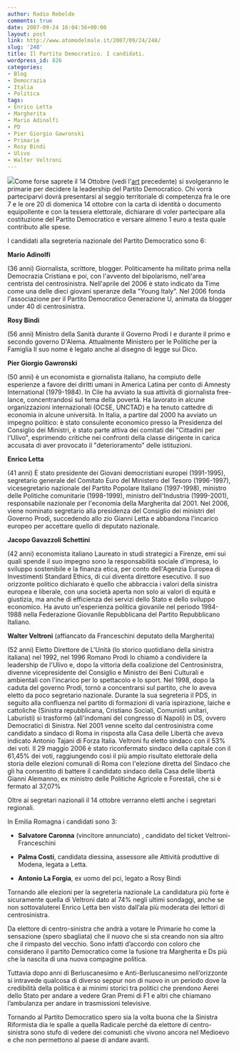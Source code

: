 ```yaml
---
author: Radio Rebelde
comments: true
date: 2007-09-24 16:04:56+00:00
layout: post
link: http://www.atomodelmale.it/2007/09/24/248/
slug: '248'
title: Il Partito Democratico. I candidati.
wordpress_id: 826
categories:
- Blog
- Democrazia
- Italia
- Politica
tags:
- Enrico Letta
- Margherita
- Mario Adinolfi
- PD
- Pier Giorgio Gawronski
- Primarie
- Rosy Bindi
- Ulivo
- Walter Veltroni
---
```


![](http://www.atomodelmale.it/wp-content/uploads/2008/10/logo-pd-300x300.gif)Come forse saprete il 14 Ottobre (vedi l'[art](http://www.atomodelmale.it/2007/05/25/il-partito-democratico/) precedente) si svolgeranno le primarie per decidere la leadership del Partito Democratico. Chi vorrà parteciparvi dovrà presentarsi al seggio territoriale di competenza fra le ore 7 e le ore 20 di domenica 14 ottobre con la carta di identità o documento equipollente e con la tessera elettorale, dichiarare di voler partecipare alla costituzione del Partito Democratico e versare almeno 1 euro a testa quale contributo alle spese.

I candidati alla segreteria nazionale del Partito Democratico sono 6:

**Mario Adinolfi**

(36 anni) Giornalista, scrittore, blogger. Politicamente ha militato prima nella Democrazia Cristiana e poi, con l'avvento del bipolarismo, nell'area centrista del centrosinistra. Nell'aprile del 2006 è stato indicato da Time come una delle dieci giovani speranze della "Young Italy". Nel 2006 fonda l'associazione per il Partito Democratico Generazione U, animata da blogger under 40 di centrosinistra.

**Rosy Bindi**

(56 anni) Ministro della Sanità durante il Governo Prodi I e durante il primo e secondo governo D'Alema. Attualmente Ministero per le Politiche per la Famiglia Il suo nome è legato anche al disegno di legge sui Dico.

<!-- more -->


**Pier Giorgio Gawronski**

(50 anni) è un economista e giornalista italiano, ha compiuto delle esperienze a favore dei diritti umani in America Latina per conto di Amnesty International (1979-1984). In Cile ha avviato la sua attività di giornalista free-lance, concentrandosi sul tema della povertà. Ha lavorato in alcune organizzazioni internazionali (OCSE, UNCTAD) e ha tenuto cattedre di economia in alcune università. In Italia, a partire dal 2000 ha avviato un impegno politico: è stato consulente economico presso la Presidenza del Consiglio dei Ministri, è stato parte attiva dei comitati dei "Cittadini per l'Ulivo", esprimendo critiche nei confronti della classe dirigente in carica accusata di aver provocato il "deterioramento" delle istituzioni.

**Enrico Letta**

(41 anni) È stato presidente dei Giovani democristiani europei (1991-1995), segretario generale del Comitato Euro del Ministero del Tesoro (1996-1997), vicesegretario nazionale del Partito Popolare Italiano (1997-1998), ministro delle Politiche comunitarie (1998-1999), ministro dell'Industria (1999-2001), responsabile nazionale per l'economia della Margherita dal 2001. Nel 2006, viene nominato segretario alla presidenza del Consiglio dei ministri del Governo Prodi, succedendo allo zio Gianni Letta e abbandona l'incarico europeo per accettare quello di deputato nazionale.

**Jacopo Gavazzoli Schettini**

(42 anni) economista italiano Laureato in studi strategici a Firenze, emi sui quali spende il suo impegno sono la responsabilità sociale d'impresa, lo sviluppo sostenibile e la finanza etica, per conto dell'Agenzia Europea di Investimenti Standard Ethics, di cui diventa direttore esecutivo. Il suo orizzonte politico dichiarato è quello che abbraccia i valori della sinistra europea e liberale, con una società aperta non solo ai valori di equità e giustizia, ma anche di efficienza dei servizi dello Stato e dello sviluppo economico. Ha avuto un'esperienza politica giovanile nel periodo 1984-1988 nella Federazione Giovanile Repubblicana del Partito Repubblicano Italiano.

**Walter Veltroni** (affiancato da Franceschini deputato della Margherita)

(52 anni) Eletto Direttore de L'Unità (lo storico quotidiano della sinistra italiana) nel 1992, nel 1996 Romano Prodi lo chiamò a condividere la leadership de l'Ulivo e, dopo la vittoria della coalizione del Centrosinistra, divenne vicepresidente del Consiglio e Ministro dei Beni Culturali e ambientali con l'incarico per lo spettacolo e lo sport. Nel 1998, dopo la caduta del governo Prodi, tornò a concentrarsi sul partito, che lo aveva eletto da poco segretario nazionale. Durante la sua segreteria il PDS, in seguito alla confluenza nel partito di formazioni di varia ispirazione, laiche e cattoliche (Sinistra repubblicana, Cristiano Sociali, Comunisti unitari, Laburisti) si trasformò (all'indomani del congresso di Napoli) in DS, ovvero Democratici di Sinistra. Nel 2001 venne scelto dal centrosinistra come candidato a sindaco di Roma in risposta alla Casa delle Libertà che aveva indicato Antonio Tajani di Forza Italia. Veltroni fu eletto sindaco con il 53% dei voti. Il 29 maggio 2006 è stato riconfermato sindaco della capitale con il 61,45% dei voti, raggiungendo così il più ampio risultato elettorale della storia delle elezioni comunali di Roma con l'elezione diretta del Sindaco che gli ha consentito di battere il candidato sindaco della Casa delle libertà Gianni Alemanno, ex ministro delle Politiche Agricole e Forestali, che si è fermato al 37,07%

Oltre ai segretari nazionali il 14 ottobre verranno eletti anche i segretari regionali.

In Emilia Romagna i candidati sono 3:



	
  * **Salvatore Caronna** (vincitore annunciato) , candidato del ticket Veltroni-Franceschini

	
  * **Palma Costi**, candidata diessina, assessore alle Attività produttive di Modena, legata a Letta.

	
  * **Antonio La Forgia**, ex uomo del pci, legato a Rosy Bindi


Tornando alle elezioni per la segreteria nazionale La candidatura più forte è sicuramente quella di Veltroni dato al 74% negli ultimi sondaggi, anche se non sottovaluterei Enrico Letta ben visto dall’ala più moderata dei lettori di centrosinistra.

Da elettore di centro-sinistra che andrà a votare le Primarie ho come la sensazione (spero sbagliata) che il nuovo che si sta creando non sia altro che il rimpasto del vecchio. Sono infatti d’accordo con coloro che considerano il partito Democratico come la fusione tra Margherita e Ds più che la nascita di una nuova compagine politica.

Tuttavia dopo anni di Berluscanesimo e Anti-Berluscanesimo nell’orizzonte si intravede qualcosa di diverso seppur non di nuovo in un periodo dove la credibilità della politica è ai minimi storici tra politici che prendono Aerei dello Stato per andare a vedere Gran Premi di F1 e altri che chiamano l’ambulanza per andare in trasmissioni televisive.

Tornando al Partito Democratico spero sia la volta buona che la Sinistra Riformista dia le spalle a quella Radicale perché da elettore di centro-sinistra sono stufo di vedere dei comunisti che vivono ancora nel Medioevo e che non permettono al paese di andare avanti.
